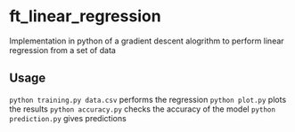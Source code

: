# ft_linear_regression

Implementation in python of a gradient descent alogrithm to perform linear regression from a set of data

## Usage

`python training.py data.csv` performs the regression
`python plot.py` plots the results
`python accuracy.py` checks the accuracy of the model
`python prediction.py` gives predictions
